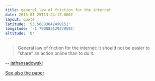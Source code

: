 ```yaml
---
title: general law of friction for the internet
date: 2013-01-25T13:24:17.000Z
layout: quote
latitude: '53.56883042499151'
longitude: '-1.790882129270591'
altitude: '0'
---
```


> General law of friction for the internet: it should not be easier to “share” an action online than to do it.

-- [jathansadowski](https://twitter.com/jathansadowski/status/294564269641564161)

[See also the paper](https://papers.ssrn.com/sol3/papers.cfm?abstract_id=2192191)

